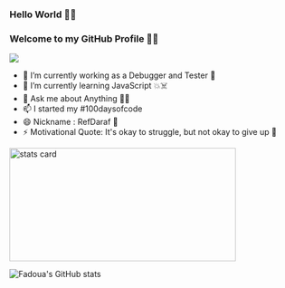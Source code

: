 ### Hello World  👋👾
### Welcome to my GitHub Profile 💫✨

<!--<img align="right" height="380" width="400" src="https://cdn.dribbble.com/users/2238041/screenshots/4763918/working.gif" />--->



<img src="https://komarev.com/ghpvc/?username=fadouaabdoul&label=Profile%20views&color=0e75b6&style=flat">



- 🔭 I’m currently working as a Debugger and Tester 🤭
- 🌱 I’m currently learning JavaScript 💥☠️
- 💬 Ask me about Anything 😶‍🌫️
- 📫 I started my #100daysofcode
- 😄 Nickname : RefDaraf 🍁
- ⚡ Motivational Quote: It's okay to struggle, but not okay to give up 🦋


<img alt= "stats card" height="200px" width="400" src="https://github-readme-streak-stats.herokuapp.com/?user=fadouaabdoul&theme=radical"/>


![Fadoua's GitHub stats](https://github-readme-stats.vercel.app/api?username=fadouaabdoul&show_icons=true&theme=radical)
